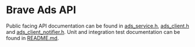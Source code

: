 # Brave Ads API

Public facing API documentation can be found in [ads_service.h](../../browser/ads_service.h), [ads_client.h](./client/ads_client.h) and [ads_client_notifier.h](./client/ads_client_notifier.h). Unit and integration test documentation can be found in [README.md](../internal/common/unittest/README.md).
